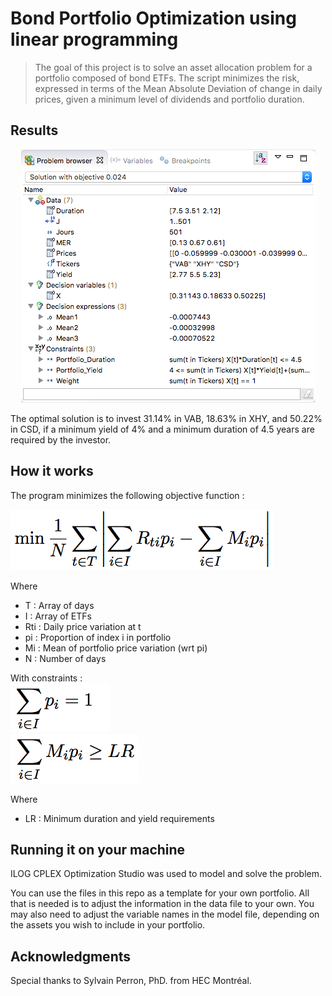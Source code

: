 # Bond Portfolio Optimization using linear programming

> The goal of this project is to solve an asset allocation problem for a portfolio composed of bond ETFs. The script minimizes the risk, expressed in terms of the Mean Absolute Deviation of change in daily prices, given a minimum level of dividends and portfolio duration. 

## Results 

<p align="center">
  <img src=/Pictures/header1.png>
</p>

The optimal solution is to invest 31.14% in VAB, 18.63% in XHY, and 50.22% in CSD, if a minimum yield of 4% and a minimum duration of 4.5 years are required by the investor.


## How it works

The program minimizes the following objective function :

![Showcase1](/Pictures/ObjFunction.png)

Where 
- T : Array of days
- I : Array of ETFs
- Rti : Daily price variation at t 
- pi : Proportion of index i in portfolio
- Mi : Mean of portfolio price variation (wrt pi)
- N : Number of days

With constraints : </br>
![Showcase2](/Pictures/Cons1.png)</br>
![Showcase3](/Pictures/Cons2.png)

Where 
- LR : Minimum duration and yield requirements

## Running it on your machine

ILOG CPLEX Optimization Studio was used to model and solve the problem.

You can use the files in this repo as a template for your own portfolio. All that is needed is to adjust the information in the data file to your own. You may also need to adjust the variable names in the model file, depending on the assets you wish to include in your portfolio. 

## Acknowledgments
Special thanks to Sylvain Perron, PhD. from HEC Montréal. 
